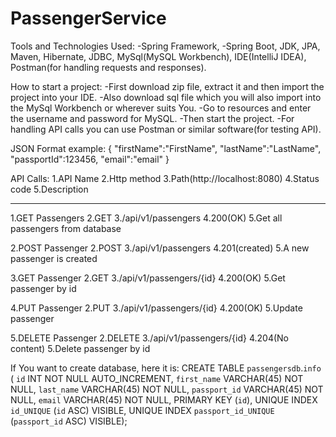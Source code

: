 # PassengerService 
Tools and Technologies Used:
-Spring Framework, -Spring Boot, JDK, JPA, Maven, Hibernate, JDBC, MySql(MySQL Workbench), IDE(IntelliJ IDEA), Postman(for handling requests and responses).

How to start a project:
-First download zip file, extract it and then import the project into your IDE.
-Also download sql file which you will also import into the MySql Workbench or wherever suits You.
-Go to resources and enter the username and password for MySQL. 
-Then start the project. 
-For handling API calls you can use Postman or similar software(for testing API).

JSON Format example:
{
    "firstName":"FirstName",
    "lastName":"LastName",
    "passportId":123456,
    "email":"email"
}


API Calls:
1.API Name     2.Http method     3.Path(http://localhost:8080)    4.Status code     5.Description
______________________________________________________________________________________________________________
1.GET Passengers    2.GET      3./api/v1/passengers             4.200(OK)          5.Get all passengers from database

2.POST Passenger    2.POST     3./api/v1/passengers             4.201(created)     5.A new passenger is created

3.GET Passenger	    2.GET      3./api/v1/passengers/{id}	4.200(OK)	   5.Get passenger by id

4.PUT Passenger     2.PUT      3./api/v1/passengers/{id}	4.200(OK)	   5.Update passenger

5.DELETE Passenger  2.DELETE   3./api/v1/passengers/{id}	4.204(No content)  5.Delete passenger by id



If You want to create database, here it is:
CREATE TABLE `passengersdb`.`info` (
  `id` INT NOT NULL AUTO_INCREMENT,
  `first_name` VARCHAR(45) NOT NULL,
  `last_name` VARCHAR(45) NOT NULL,
  `passport_id` VARCHAR(45) NOT NULL,
  `email` VARCHAR(45) NOT NULL,
  PRIMARY KEY (`id`),
  UNIQUE INDEX `id_UNIQUE` (`id` ASC) VISIBLE,
  UNIQUE INDEX `passport_id_UNIQUE` (`passport_id` ASC) VISIBLE);
